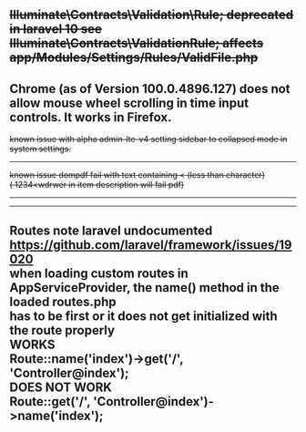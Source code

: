 ~~Illuminate\Contracts\Validation\Rule; deprecated in laravel 10
see Illuminate\Contracts\ValidationRule;
affects app/Modules/Settings/Rules/ValidFile.php~~
----------------------------
Chrome (as of Version 100.0.4896.127) does not allow mouse wheel scrolling in time input controls.
It works in Firefox.
------------------
~~known issue with alpha admin-lte-v4 setting sidebar to collapsed mode in system settings.~~

--------
~~known issue dompdf fail with text containing < (less than character)  
(  1234<wdrwer  in item description will fail pdf)~~

------------
-------------------------------
Routes note laravel undocumented  https://github.com/laravel/framework/issues/19020  
when loading custom routes in AppServiceProvider, the name() method in the loaded routes.php  
has to be first or it does not get initialized with the route properly  
WORKS  
Route::name('index')->get('/', 'Controller@index');  
DOES NOT WORK  
Route::get('/', 'Controller@index')->name('index');
---------------------------------------


